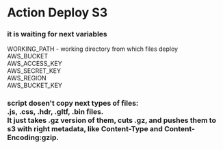 # Action Deploy S3
### it is waiting for next variables <br>
WORKING_PATH - working directory from which files deploy <br>
AWS_BUCKET <br>
AWS_ACCESS_KEY <br>
AWS_SECRET_KEY <br>
AWS_REGION <br>
AWS_BUCKET_KEY <br>


### script dosen't copy next types of files: <br>.js, .css, .hdr, .gltf, .bin files. <br>It just takes .gz version of them, cuts .gz, and pushes them to s3 with right metadata, like Content-Type and Content-Encoding:gzip.
